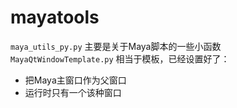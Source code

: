 mayatools
=========
`maya_utils_py.py` 主要是关于Maya脚本的一些小函数
`MayaQtWindowTemplate.py` 相当于模板，已经设置好了：

 * 把Maya主窗口作为父窗口
 * 运行时只有一个该种窗口
